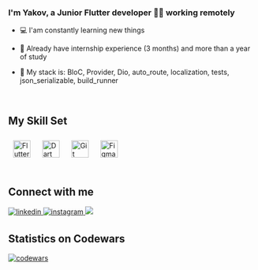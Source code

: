 ### <div align="left">I'm Yakov, a Junior Flutter developer 👨‍💻 working remotely</div>  
  

- 💻 I'am constantly learning new things  
  

- 📲 Already have internship experience (3 months) and more than a year of study
  

- 💫 My stack is: BloC, Provider, Dio, auto_route, localization, tests, json_serializable, build_runner  
  
<br/>  

## My Skill Set  
<div align="left">  
<a href="https://flutter.dev/" target="_blank"><img style="margin: 10px" src="https://profilinator.rishav.dev/skills-assets/flutterio-icon.svg" alt="Flutter" height="35" /></a>  
<a href="https://dart.dev/" target="_blank"><img style="margin: 10px" src="https://profilinator.rishav.dev/skills-assets/dartlang-icon.svg" alt="Dart" height="35" /></a>  
<a href="https://github.com/" target="_blank"><img style="margin: 10px" src="https://profilinator.rishav.dev/skills-assets/git-scm-icon.svg" alt="Git" height="35" /></a>  
<a href="https://www.figma.com/" target="_blank"><img style="margin: 10px" src="https://profilinator.rishav.dev/skills-assets/figma-icon.svg" alt="Figma" height="35" /></a>  
</div>  
<br/>  

## Connect with me  
<a href="https://linkedin.com/in/https://www.linkedin.com/in/yakov-matveev/" target="_blank">
<img src=https://img.shields.io/badge/linkedin-%231E77B5.svg?&style=for-the-badge&logo=linkedin&logoColor=white alt=linkedin style="margin-bottom: 5px;" />
</a>


<a href="https://instagram.com/yasha_matveev" target="_blank">
<img src=https://img.shields.io/badge/instagram-%23000000.svg?&style=for-the-badge&logo=instagram&logoColor=white alt=instagram style="margin-bottom: 5px;" />
</a>  

<a href="https://t.me/yasha_matveev" target="_blank">
<img src=https://img.shields.io/badge/Telegram-2CA5E0?style=for-the-badge&logo=telegram&logoColor=white/>
</a>  

<br />

## Statistics on Codewars
[![codewars](https://www.codewars.com/users/MatveevYasha/badges/small)](https://www.codewars.com/users/MatveevYasha)
